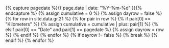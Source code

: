 {% capture pagedate %}{{ page.date | date: "%Y-%m-%d" }}{% endcapture %}
{% assign cumulative = 0 %}
{% assign dayrow = false %}
{% for row in site.data.gr.21 %}
    {% for pair in row %}
        {% if pair[0] == "Kilometers" %}
            {% assign cumulative = cumulative | plus: pair[1] %}
        {% elsif pair[0] == "Date" and pair[1] == pagedate %}
            {% assign dayrow = row %}
        {% endif %}
    {% endfor %}
    {% if dayrow != false %}
        {% break %}
    {% endif %}
{% endfor %}
